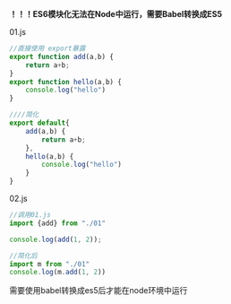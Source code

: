 **！！！ES6模块化无法在Node中运行，需要Babel转换成ES5**

01.js

```js
//直接使用 export暴露
export function add(a,b) {
    return a+b;
}
export function hello(a,b) {
    console.log("hello")
}

////简化
export default{
    add(a,b) {
    	return a+b;
	},
    hello(a,b) {
    	console.log("hello")
	}
}
```

02.js

```js
//调用01.js
import {add} from "./01"

console.log(add(1, 2));

//简化后
import m from "./01"
console.log(m.add(1, 2))
```

需要使用babel转换成es5后才能在node环境中运行